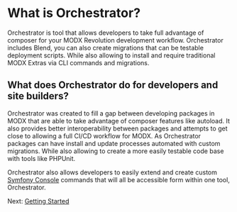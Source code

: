 # What is Orchestrator?

Orchestrator is tool that allows developers to take full advantage of composer for your MODX Revolution development workflow. 
Orchestrator includes Blend, you can also create migrations that can be testable deployment scripts. 
While also allowing to install and require traditional MODX Extras via CLI commands and migrations. 

## What does Orchestrator do for developers and site builders?

Orchestrator was created to fill a gap between developing packages in MODX that are able to take advantage of composer 
features like autoload. It also provides better interoperability between packages and attempts to get close to allowing 
a full CI/CD workflow for MODX. As Orchestrator packages can have install and update processes automated with custom 
migrations. While also allowing to create a more easily testable code base with tools like PHPUnit.

Orchestrator also allows developers to easily extend and create custom [Symfony Console](https://symfony.com/doc/current/components/console.html) 
commands that will all be accessible form within one tool, Orchestrator. 

Next: [Getting Started](getting-started/)
